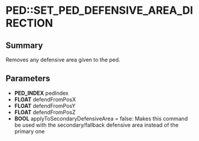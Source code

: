 # PED::SET_PED_DEFENSIVE_AREA_DIRECTION

## Summary
Removes any defensive area given to the ped.

## Parameters
* **PED_INDEX** pedIndex
* **FLOAT** defendFromPosX
* **FLOAT** defendFromPosY
* **FLOAT** defendFromPosZ
* **BOOL** applyToSecondaryDefensiveArea = false: Makes this command be used with the secondary/fallback defensive area instead of the primary one